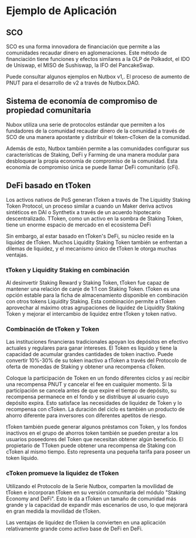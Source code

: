 # Ejemplo de Aplicación

## SCO

SCO es una forma innovadora de financiación que permite a las comunidades recaudar dinero en aglomeraciones. Este método de financiación tiene funciones y efectos similares a la OLP de Polkadot, el IDO de Uniswap, el MISO de Sushiswap, la IFO del PancakeSwap.

Puede consultar algunos ejemplos en Nutbox v1,. El proceso de aumento de PNUT para el desarrollo de v2 a través de Nutbox.DAO.

## Sistema de economía de compromiso de propiedad comunitaria

Nubox utiliza una serie de protocolos estándar que permiten a los fundadores de la comunidad recaudar dinero de la comunidad a través de SCO de una manera apostante y distribuir el token-cToken de la comunidad.

Además de esto, Nutbox también permite a las comunidades configurar sus características de Staking,  DeFi  y Farming de una manera modular para desbloquear la propia economía de compromiso de la comunidad. Esta economía de compromiso única se puede llamar DeFi comunitario (cFi).

## DeFi basado en tToken

Los activos nativos de PoS generan tToken a través de The Liquidity Staking Token Protocol, un proceso similar a cuando un Maker deriva activos sintéticos en DAI o Synthetix a través de un acuerdo hipotecario descentralizado. TToken, como un activo en la sombra de Staking Token, tiene un enorme espacio de mercado en el ecosistema DeFi

Sin embargo, al estar basado en tToken's DeFi, su núcleo reside en la liquidez de tToken. Muchos Liquidity Staking Token también se enfrentan a dilemas de liquidez, y el mecanismo único de tToken le otorga muchas ventajas.

### tToken y Liquidity Staking en combinación

Al desinvertir Staking Reward y Staking Token, tToken fue capaz de mantener una relación de canje de 1:1 con Staking Token. tToken es una opción estable para la ficha de almacenamiento disponible en combinación con otros tokens Liquidity Staking. Esta combinación permite a tToken aprovechar al máximo otras agrupaciones de liquidez de Liquidity Staking Token y mejorar el intercambio de liquidez entre tToken y token nativo.

### Combinación de tToken y Token

Las instituciones financieras tradicionales apoyan los depósitos en efectivo actuales y regulares para ganar intereses. El Token es líquido y tiene la capacidad de acumular grandes cantidades de token inactivo. Puede convertir 10%-30% de su token inactivo a tToken a través del Protocolo de oferta de monedas de Staking y obtener una recompensa cToken.

Coloque la participación de Token en un fondo diferentes ciclos y así  recibir una recompensa PNUT y cancelar el fee en cualquier momento. Si la participación se cancela antes de que expire el tiempo de depósito, su recompensa permanece en el fondo y se distribuye al usuario cuyo depósito expira. Esto satisface las necesidades de liquidez de Token y lo recompensa con cToken. La duración del ciclo es también un producto de ahorro diferente para inversores con diferentes apetitos de riesgo.

tToken también puede generar algunos préstamos con Token, y los fondos inactivos en el grupo de ahorros token también se pueden prestar a los usuarios poseedores del Token que necesitan obtener algún beneficio. El propietario de TToken puede obtener una recompensa de Staking con cToken al mismo tiempo. Esto representa una pequeña tarifa para poseer un token líquido.

### cToken promueve la liquidez de tToken

Utilizando el Protocolo de la Serie Nutbox, comparten la movilidad de tToken e incorporan tToken en su versión comunitaria del módulo "Staking Economy and DeFi". Esto le da a tToken un tamaño de comunidad más grande y la capacidad de expandir más escenarios de uso, lo que mejorará en gran medida la movilidad de tToken.

Las ventajas de liquidez de tToken la convierten en una aplicación relativamente grande como activo base de DeFi en DeFi.
